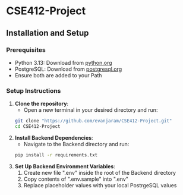 # CSE412-Project

## Installation and Setup

### Prerequisites
- Python 3.13: Download from [python.org](https://www.python.org/downloads/)
- PostgreSQL: Download from [postgresql.org](https://www.postgresql.org/download/)
- Ensure both are added to your Path

### Setup Instructions
1. **Clone the repository**:
    - Open a new terminal in your desired directory and run:
   ```bash
   git clone "https://github.com/evanjaram/CSE412-Project.git"
   cd CSE412-Project
   ```
2. **Install Backend Dependencies**:
    - Navigate to the Backend directory and run:
    ```bash
    pip install -r requirements.txt
    ```
3. **Set Up Backend Environment Variables**:
    1. Create new file ".env" inside the root of the Backend directory
    2. Copy contents of ".env.sample" into ".env"
    3. Replace placeholder values with your local PostrgeSQL values

